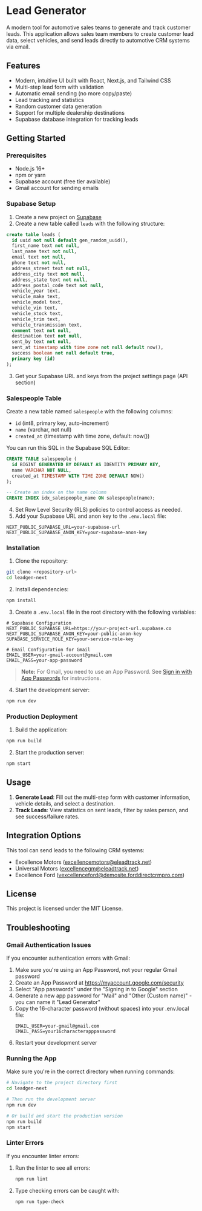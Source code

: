 # Lead Generator

A modern tool for automotive sales teams to generate and track customer leads. This application allows sales team members to create customer lead data, select vehicles, and send leads directly to automotive CRM systems via email.

## Features

- Modern, intuitive UI built with React, Next.js, and Tailwind CSS
- Multi-step lead form with validation
- Automatic email sending (no more copy/paste)
- Lead tracking and statistics
- Random customer data generation
- Support for multiple dealership destinations
- Supabase database integration for tracking leads

## Getting Started

### Prerequisites

- Node.js 16+
- npm or yarn
- Supabase account (free tier available)
- Gmail account for sending emails

### Supabase Setup

1. Create a new project on [Supabase](https://supabase.com/)
2. Create a new table called `leads` with the following structure:

```sql
create table leads (
  id uuid not null default gen_random_uuid(),
  first_name text not null,
  last_name text not null,
  email text not null,
  phone text not null,
  address_street text not null,
  address_city text not null,
  address_state text not null,
  address_postal_code text not null,
  vehicle_year text,
  vehicle_make text,
  vehicle_model text,
  vehicle_vin text,
  vehicle_stock text,
  vehicle_trim text,
  vehicle_transmission text,
  comment text not null,
  destination text not null,
  sent_by text not null,
  sent_at timestamp with time zone not null default now(),
  success boolean not null default true,
  primary key (id)
);
```

3. Get your Supabase URL and keys from the project settings page (API section)

### Salespeople Table

Create a new table named `salespeople` with the following columns:

- `id` (int8, primary key, auto-increment)
- `name` (varchar, not null)
- `created_at` (timestamp with time zone, default: now())

You can run this SQL in the Supabase SQL Editor:

```sql
CREATE TABLE salespeople (
  id BIGINT GENERATED BY DEFAULT AS IDENTITY PRIMARY KEY,
  name VARCHAR NOT NULL,
  created_at TIMESTAMP WITH TIME ZONE DEFAULT NOW()
);

-- Create an index on the name column
CREATE INDEX idx_salespeople_name ON salespeople(name);
```

4. Set Row Level Security (RLS) policies to control access as needed.
5. Add your Supabase URL and anon key to the `.env.local` file:

```
NEXT_PUBLIC_SUPABASE_URL=your-supabase-url
NEXT_PUBLIC_SUPABASE_ANON_KEY=your-supabase-anon-key
```

### Installation

1. Clone the repository:

```bash
git clone <repository-url>
cd leadgen-next
```

2. Install dependencies:

```bash
npm install
```

3. Create a `.env.local` file in the root directory with the following variables:

```
# Supabase Configuration
NEXT_PUBLIC_SUPABASE_URL=https://your-project-url.supabase.co
NEXT_PUBLIC_SUPABASE_ANON_KEY=your-public-anon-key
SUPABASE_SERVICE_ROLE_KEY=your-service-role-key

# Email Configuration for Gmail
EMAIL_USER=your-gmail-account@gmail.com
EMAIL_PASS=your-app-password
```

> **Note:** For Gmail, you need to use an App Password. See [Sign in with App Passwords](https://support.google.com/accounts/answer/185833) for instructions.

4. Start the development server:

```bash
npm run dev
```

### Production Deployment

1. Build the application:

```bash
npm run build
```

2. Start the production server:

```bash
npm start
```

## Usage

1. **Generate Lead**: Fill out the multi-step form with customer information, vehicle details, and select a destination.
2. **Track Leads**: View statistics on sent leads, filter by sales person, and see success/failure rates.

## Integration Options

This tool can send leads to the following CRM systems:

- Excellence Motors (excellencemotors@eleadtrack.net)
- Universal Motors (excellencegm@eleadtrack.net)
- Excellence Ford (vexcellenceford@demosite.forddirectcrmpro.com)

## License

This project is licensed under the MIT License.

## Troubleshooting

### Gmail Authentication Issues

If you encounter authentication errors with Gmail:

1. Make sure you're using an App Password, not your regular Gmail password
2. Create an App Password at https://myaccount.google.com/security
3. Select "App passwords" under the "Signing in to Google" section
4. Generate a new app password for "Mail" and "Other (Custom name)" - you can name it "Lead Generator"
5. Copy the 16-character password (without spaces) into your .env.local file:
   ```
   EMAIL_USER=your-gmail@gmail.com
   EMAIL_PASS=your16characterapppassword
   ```
6. Restart your development server

### Running the App

Make sure you're in the correct directory when running commands:

```bash
# Navigate to the project directory first
cd leadgen-next

# Then run the development server
npm run dev

# Or build and start the production version
npm run build
npm start
```

### Linter Errors

If you encounter linter errors:

1. Run the linter to see all errors:

   ```bash
   npm run lint
   ```

2. Type checking errors can be caught with:
   ```bash
   npm run type-check
   ```
